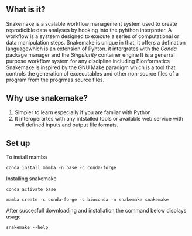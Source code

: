 ## What is it?

Snakemake is a scalable workflow management system used to create reprodicible data analyses by hooking into the pyhthon interpreter. 
A workflow is a systsem designed to execute a series of computational or data manipulation steps.
Snakemake is unique in that, it offers a defination languagewhich is an extension of Pyhton. 
it intergrates with the *Conda* package manager and the *Singularity* container engine
It is a generral purpose workflow system for any discipline including Bionformatics
Snakemake is inspired by the GNU Make paradigm which is a tool that controls the generation of excecutables and other non-source files of a program
from the progrmas source files.

## Why use snakemake?
1. SImpler to learn especially if you are familar with Python
2. It interoperartes with any intstalled tools or available web service with well defined inputs and output file formats.

## Set up

To install mamba

`conda install mamba -n base -c conda-forge`
 
Installing snakemake

 `conda activate base`
 
`mamba create -c conda-forge -c bioconda -n snakemake snakemake`

After succesfull  downloading and installation the command below displays  usage 
 
 `snakemake --help`
  




